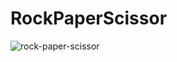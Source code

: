 # RockPaperScissor

![rock-paper-scissor](https://github.com/Sanikakadamm/RockPaperScissor/assets/96229011/f61aa3a1-e2fb-44ec-8935-68d41aa52c28)
